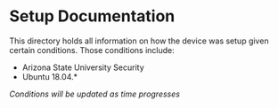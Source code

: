 # Setup Documentation

This directory holds all information on how the device was setup given certain conditions. Those conditions include:

- Arizona State University Security
- Ubuntu 18.04.\*


_Conditions will be updated as time progresses_
